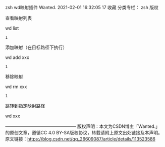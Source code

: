 zsh wd映射插件
Wanted. 2021-02-01 16:32:05 17 收藏
分类专栏： zsh
版权

查看映射列表

wd list

    1

添加映射（在目标路径下执行）

wd add xxx

    1

移除映射

wd rm xxx

    1

跳转到指定映射路径

wd xxx

————————————————
版权声明：本文为CSDN博主「Wanted.」的原创文章，遵循CC 4.0 BY-SA版权协议，转载请附上原文出处链接及本声明。
原文链接：https://blog.csdn.net/qq_26609087/article/details/113523586